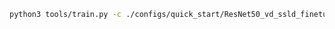 
```bash
python3 tools/train.py -c ./configs/quick_start/ResNet50_vd_ssld_finetune.yaml
```



```bash

```

